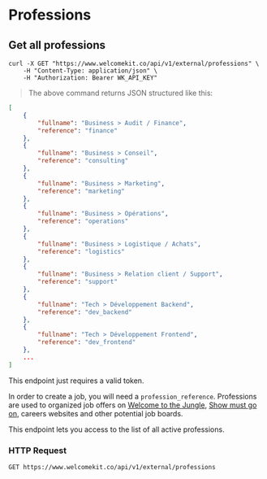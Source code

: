# Professions

## Get all professions

```shell
curl -X GET "https://www.welcomekit.co/api/v1/external/professions" \
    -H "Content-Type: application/json" \
    -H "Authorization: Bearer WK_API_KEY"
```

> The above command returns JSON structured like this:

```json
[
    {
        "fullname": "Business > Audit / Finance",
        "reference": "finance"
    },
    {
        "fullname": "Business > Conseil",
        "reference": "consulting"
    },
    {
        "fullname": "Business > Marketing",
        "reference": "marketing"
    },
    {
        "fullname": "Business > Opérations",
        "reference": "operations"
    },
    {
        "fullname": "Business > Logistique / Achats",
        "reference": "logistics"
    },
    {
        "fullname": "Business > Relation client / Support",
        "reference": "support"
    },
    {
        "fullname": "Tech > Développement Backend",
        "reference": "dev_backend"
    },
    {
        "fullname": "Tech > Développement Frontend",
        "reference": "dev_frontend"
    },
    ...
]
```

<aside class="notice">
This endpoint just requires a valid token.
</aside>

In order to create a job, you will need a `profession_reference`. Professions are used to organized job offers on <a href="http://www.welcometothejungle.co/" target="_blank">Welcome to the Jungle<a>, <a href="http://www.showmustgoon.co/" target="_blank">Show must go on</a>, careers websites and other potential job boards.

This endpoint lets you access to the list of all active professions.

### HTTP Request

`GET https://www.welcomekit.co/api/v1/external/professions`
